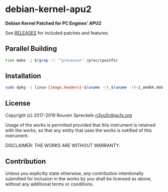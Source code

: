 # debian-kernel-apu2

**Debian Kernel Patched for PC Engines' APU2**

See [RELEASES](RELEASES.md) for included patches and features.

## Parallel Building

```sh
time make -j $(grep -c '^processor' /proc/cpuinfo)
```

## Installation

```sh
sudo dpkg -i linux-{image,headers}-$(uname -r)_$(uname -r)-1_amd64.deb
```

## License

Copyright (c) 2017-2019 Rouven Spreckels <n3vu0r@qu1x.org>

Usage of the works is permitted provided that
this instrument is retained with the works, so that
any entity that uses the works is notified of this instrument.

DISCLAIMER: THE WORKS ARE WITHOUT WARRANTY.

## Contribution

Unless you explicitly state otherwise, any contribution intentionally submitted
for inclusion in the works by you shall be licensed as above, without any
additional terms or conditions.
